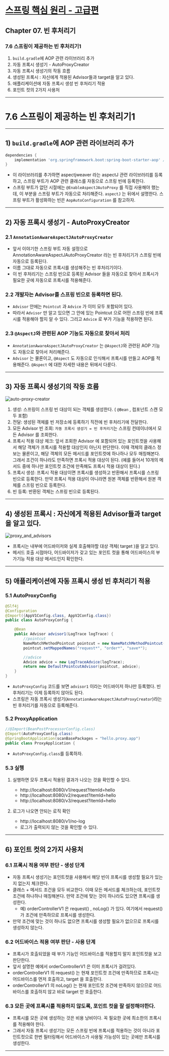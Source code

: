 # <a href = "../README.md" target="_blank">스프링 핵심 원리 - 고급편</a>
## Chapter 07. 빈 후처리기
### 7.6 스프링이 제공하는 빈 후처리기1
1) `build.gradle`에 AOP 관련 라이브러리 추가
2) 자동 프록시 생성기 - AutoProxyCreator
3) 자동 프록시 생성기의 작동 흐름
4) 생성된 프록시 : 자신에게 적용된 Advisor들과 target을 알고 있다.
5) 애플리케이션에 자동 프록시 생성 빈 후처리기 적용
6) 포인트 컷의 2가지 사용처
---

# 7.6 스프링이 제공하는 빈 후처리기1

---

## 1) `build.gradle`에 AOP 관련 라이브러리 추가
```groovy
dependencies {
	implementation 'org.springframework.boot:spring-boot-starter-aop' // aop 추가
}
```
- 이 라이브러리를 추가하면 aspectjweaver 라는 aspectJ 관련 라이브러리를 등록하고, 스프링 부트가
AOP 관련 클래스를 자동으로 스프링 빈에 등록한다.
- 스프링 부트가 없던 시절에는 `@EnableAspectJAutoProxy` 를 직접 사용해야 했는데, 이 부분을 스프링 부트가 자동으로 처리해준다.
`aspectJ` 는 뒤에서 설명한다. 스프링 부트가 활성화하는 빈은 `AopAutoConfiguration` 를 참고하자.

---

## 2) 자동 프록시 생성기 - AutoProxyCreator

### 2.1 `AnnotationAwareAspectJAutoProxyCreator`
- 앞서 이야기한 스프링 부트 자동 설정으로 AnnotationAwareAspectJAutoProxyCreator 라는 빈
후처리기가 스프링 빈에 자동으로 등록된다.
- 이름 그대로 자동으로 프록시를 생성해주는 빈 후처리기이다.
- 이 빈 후처리기는 스프링 빈으로 등록된 Advisor 들을 자동으로 찾아서 프록시가 필요한 곳에 자동으로
프록시를 적용해준다.

### 2.2 개발자는 Advisor를 스프링 빈으로 등록하면 된다.
- `Advisor` 안에는 `Pointcut` 과 `Advice` 가 이미 모두 포함되어 있다.
- 따라서 `Advisor` 만 알고 있으면 그 안에 있는 Pointcut 으로 어떤 스프링 빈에 프록시를 적용해야 할지 알 수 있다.
그리고 `Advice` 로 부가 기능을 적용하면 된다.

### 2.3 `@AspectJ`와 관련된 AOP 기능도 자동으로 찾아서 처리
- `AnnotationAwareAspectJAutoProxyCreator` 는 `@AspectJ`와 관련된 AOP 기능도 자동으로 찾아서
처리해준다.
- `Advisor` 는 물론이고, `@Aspect` 도 자동으로 인식해서 프록시를 만들고 AOP를 적용해준다. `@Aspect` 에
대한 자세한 내용은 뒤에서 다룬다.

---

## 3) 자동 프록시 생성기의 작동 흐름
![auto-proxy-creator](img/auto-proxy-creator.png)
1. 생성: 스프링이 스프링 빈 대상이 되는 객체를 생성한다. ( `@Bean` , 컴포넌트 스캔 모두 포함)
2. 전달: 생성된 객체를 빈 저장소에 등록하기 직전에 빈 후처리기에 전달한다.
3. 모든 Advisor 빈 조회: `자동 프록시 생성기 = 빈 후처리기`는 스프링 컨테이너에서 모든 Advisor 를
   조회한다.
4. 프록시 적용 대상 체크: 앞서 조회한 Advisor 에 포함되어 있는 포인트컷을 사용해서 해당 객체가
   프록시를 적용할 대상인지 아닌지 판단한다. 이때 객체의 클래스 정보는 물론이고, 해당 객체의 모든
   메서드를 포인트컷에 하나하나 모두 매칭해본다. 그래서 조건이 하나라도 만족하면 프록시 적용 대상이
   된다. (예를 들어서 10개의 메서드 중에 하나만 포인트컷 조건에 만족해도 프록시 적용 대상이 된다.)
5. 프록시 생성: 프록시 적용 대상이면 프록시를 생성하고 반환해서 프록시를 스프링 빈으로 등록한다. 만약
   프록시 적용 대상이 아니라면 원본 객체를 반환해서 원본 객체를 스프링 빈으로 등록한다.
6. 빈 등록: 반환된 객체는 스프링 빈으로 등록된다.

---

## 4) 생성된 프록시 : 자신에게 적용된 Advisor들과 target을 알고 있다.
![proxy_and_advisors](img/proxy_and_advisors.png)
- 프록시는 내부에 어드바이저와 실제 호출해야할 대상 객체( target )을 알고 있다.
- 메서드 호출 시점마다, 어드바이저가 갖고 있는 포인트 컷을 통해 어드바이스의 부가기능 적용 대상 메서드인지 확인한다.

---

## 5) 애플리케이션에 자동 프록시 생성 빈 후처리기 적용

### 5.1 AutoProxyConfig
```java
@Slf4j
@Configuration
@Import({AppV1Config.class, AppV2Config.class})
public class AutoProxyConfig {

    @Bean
    public Advisor advisor1(LogTrace logTrace) {
        //pointcut
        NameMatchMethodPointcut pointcut = new NameMatchMethodPointcut();
        pointcut.setMappedNames("request*", "order*", "save*");

        //advice
        Advice advice = new LogTraceAdvice(logTrace);
        return new DefaultPointcutAdvisor(pointcut, advice);
    }
}
```
- `AutoProxyConfig` 코드를 보면 `advisor1` 이라는 어드바이저 하나만 등록했다.
빈 후처리기는 이제 등록하지 않아도 된다.
- 스프링은 자동 프록시 생성기(`AnnotationAwareAspectJAutoProxyCreator`)라는 빈 후처리기를 자동으로 등록해준다.

### 5.2 ProxyApplication
```java
//@Import(BeanPostProcessorConfig.class)
@Import(AutoProxyConfig.class)
@SpringBootApplication(scanBasePackages = "hello.proxy.app")
public class ProxyApplication {
```
- `AutoProxyConfig.class`를 등록하자.

### 5.3 실행
1. 실행하면 모두 프록시 적용된 결과가 나오는 것을 확인할 수 있다.
   - http://localhost:8080/v1/request?itemId=hello
   - http://localhost:8080/v2/request?itemId=hello
   - http://localhost:8080/v3/request?itemId=hello

2. 로그가 나오면 안되는 로직 확인
   - http://localhost:8080/v1/no-log
   - 로그가 출력되지 않는 것을 확인할 수 있다.

---

## 6) 포인트 컷의 2가지 사용처

### 6.1 프록시 적용 여부 판단 - 생성 단계
- 자동 프록시 생성기는 포인트컷을 사용해서 해당 빈이 프록시를 생성할 필요가 있는지 없는지
체크한다.
- 클래스 + 메서드 조건을 모두 비교한다. 이때 모든 메서드를 체크하는데, 포인트컷 조건에 하나하나
매칭해본다. 만약 조건에 맞는 것이 하나라도 있으면 프록시를 생성한다.
  - 예) orderControllerV1 은 request() , noLog() 가 있다. 여기에서 request() 가 조건에
  만족하므로 프록시를 생성한다.
- 만약 조건에 맞는 것이 하나도 없으면 프록시를 생성할 필요가 없으므로 프록시를 생성하지 않는다.

### 6.2 어드바이스 적용 여부 판단 - 사용 단계
- 프록시가 호출되었을 때 부가 기능인 어드바이스를 적용할지 말지 포인트컷을 보고 판단한다.
- 앞서 설명한 예에서 orderControllerV1 은 이미 프록시가 걸려있다.
- orderControllerV1 의 request() 는 현재 포인트컷 조건에 만족하므로 프록시는 어드바이스를
먼저 호출하고, target 을 호출한다.
- orderControllerV1 의 noLog() 는 현재 포인트컷 조건에 만족하지 않으므로 어드바이스를
호출하지 않고 바로 target 만 호출한다.

### 6.3 모든 곳에 프록시를 적용하지 않도록, 포인트 컷을 잘 설정해야한다.
- 프록시를 모든 곳에 생성하는 것은 비용 낭비이다. 꼭 필요한 곳에 최소한의 프록시를 적용해야 한다.
- 그래서 자동 프록시 생성기는 모든 스프링 빈에 프록시를 적용하는 것이 아니라 포인트컷으로 한번
필터링해서 어드바이스가 사용될 가능성이 있는 곳에만 프록시를 생성한다.

---

